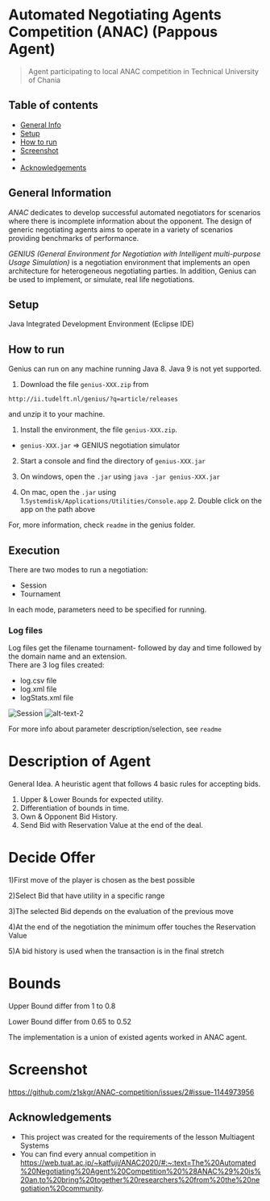 # Automated Negotiating Agents Competition (ANAC) (Pappous Agent)
> Agent participating to local ANAC competition in Technical University of Chania 

## Table of contents
* [General Info](#general-information)
* [Setup](#setup)
* [How to run](#how-to-run)
* [Screenshot](#screenshot)
* 
* [Acknowledgements](#acknowledgements)

## General Information
_*ANAC*_ dedicates to develop successful automated negotiators for scenarios where there is incomplete information about the opponent. The design of generic negotiating agents aims to operate in a variety of scenarios providing benchmarks of performance.

*_GENIUS (General Environment for Negotiation with Intelligent multi-purpose Usage Simulation)_* is a negotiation environment that implements an open architecture for heterogeneous negotiating parties. In addition, Genius can be used to implement, or simulate, real life negotiations.  

## Setup
Java Integrated Development Environment (Eclipse IDE)

## How to run
Genius can run on any machine running Java 8. Java 9 is not yet supported.

1. Download the file `genius-XXX.zip` from
```
http://ii.tudelft.nl/genius/?q=article/releases
```
and unzip it to your machine.

1. Install the environment, the file `genius-XXX.zip`. 
  * `genius-XXX.jar` => GENIUS negotiation simulator

2. Start a console and find the directory of `genius-XXX.jar`

  1. On windows, open the `.jar` using
  ```java -jar genius-XXX.jar```
  2. On mac, open the `.jar` using
     1.`Systemdisk/Applications/Utilities/Console.app`
     2. Double click on the app on the path above
  
  For, more information, check `readme` in the genius folder.
  
## Execution
There are two modes to run a negotiation:
* Session
* Tournament

In each mode, parameters need to be specified for running.

### Log files
Log files get the filename tournament- followed by day and time followed by the domain name and
an extension. <br>
There are 3 log files created: 
* log.csv file 
* log.xml file
* logStats.xml file


![Session](https://user-images.githubusercontent.com/22920222/154848762-76663eb1-07c0-4cb6-89b2-2c83ed244d10.png) ![alt-text-2](image2.png "title-2")

For more info about parameter description/selection, see `readme`

# Description of Agent
General Idea. A heuristic agent that follows 4 basic rules for accepting bids.
1) Upper & Lower Bounds for expected utility. <br />
2) Differentiation of bounds in time. <br />
3) Own  & Opponent Bid History. <br /> 
4) Send Bid with Reservation Value at the end of the deal. <br />


# Decide Offer
1)First move of the player is chosen as the best possible <br />

2)Select Bid that have utility in a specific range <br />

3)The selected Bid depends on the evaluation of the previous move <br />

4)At the end of the negotiation the minimum offer touches the Reservation Value <br />

5)A bid history is used when the transaction is in the final stretch <br />


# Bounds
Upper Bound differ from 1 to 0.8 <br />

Lower Bound differ from 0.65 to 0.52  <br />


The implementation is a union of existed agents worked in ANAC agent. 



# Screenshot
https://github.com/z1skgr/ANAC-competition/issues/2#issue-1144973956




## Acknowledgements
- This project was created for the requirements of the lesson Multiagent Systems
- You can find every annual competition in https://web.tuat.ac.jp/~katfuji/ANAC2020/#:~:text=The%20Automated%20Negotiating%20Agent%20Competition%20%28ANAC%29%20is%20an,to%20bring%20together%20researchers%20from%20the%20negotiation%20community.

